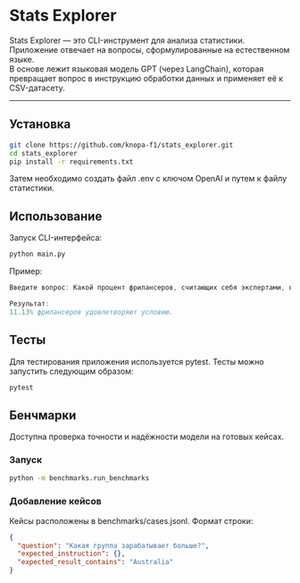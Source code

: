 # Stats Explorer

Stats Explorer — это CLI-инструмент для анализа статистики. Приложение отвечает на вопросы, сформулированные на
естественном языке.  
В основе лежит языковая модель GPT (через LangChain), которая превращает вопрос в инструкцию обработки данных и
применяет её к CSV-датасету.

---

## Установка

```bash
git clone https://github.com/knopa-f1/stats_explorer.git
cd stats_explorer
pip install -r requirements.txt
```

Затем необходимо создать файл .env с ключом OpenAI и путем к файлу статистики.

## Использование

Запуск CLI-интерфейса:

```bash
python main.py
```

Пример:

```matlab
Введите вопрос: Какой процент фрилансеров, считающих себя экспертами, выполнил менее 100 проектов?

Результат:
11.13% фрилансеров удовлетворяют условию.
```

## Тесты

Для тестирования приложения используется pytest. Тесты можно запустить следующим образом:

```bash
pytest
```

## Бенчмарки

Доступна проверка точности и надёжности модели на готовых кейсах.

### Запуск

```bash
python -m benchmarks.run_benchmarks
```

### Добавление кейсов

Кейсы расположены в benchmarks/cases.jsonl. Формат строки:

```json
{
  "question": "Какая группа зарабатывает больше?",
  "expected_instruction": {},
  "expected_result_contains": "Australia"
}
```


